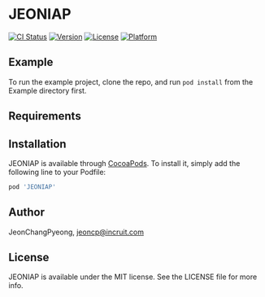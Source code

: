 # JEONIAP

[![CI Status](https://img.shields.io/travis/JeonChangPyeong/JEONIAP.svg?style=flat)](https://travis-ci.org/JeonChangPyeong/JEONIAP)
[![Version](https://img.shields.io/cocoapods/v/JEONIAP.svg?style=flat)](https://cocoapods.org/pods/JEONIAP)
[![License](https://img.shields.io/cocoapods/l/JEONIAP.svg?style=flat)](https://cocoapods.org/pods/JEONIAP)
[![Platform](https://img.shields.io/cocoapods/p/JEONIAP.svg?style=flat)](https://cocoapods.org/pods/JEONIAP)

## Example

To run the example project, clone the repo, and run `pod install` from the Example directory first.

## Requirements

## Installation

JEONIAP is available through [CocoaPods](https://cocoapods.org). To install
it, simply add the following line to your Podfile:

```ruby
pod 'JEONIAP'
```

## Author

JeonChangPyeong, jeoncp@incruit.com

## License

JEONIAP is available under the MIT license. See the LICENSE file for more info.
